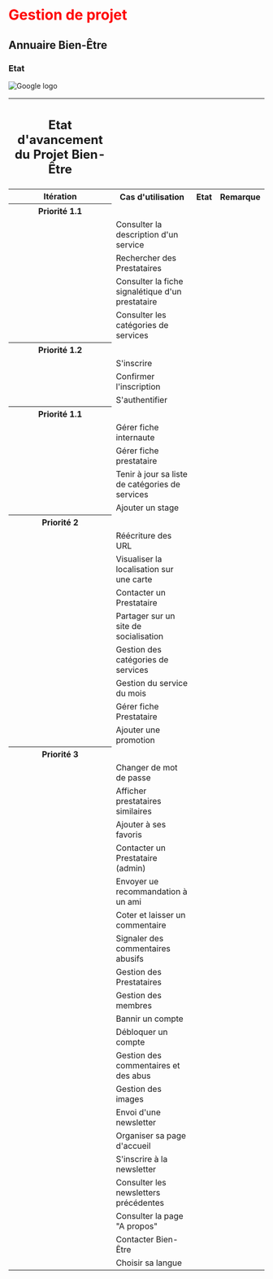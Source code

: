 <h1 style="color:red">Gestion de projet</h1>
<h2>Annuaire Bien-Être</h2>
<h3>Etat </h3>


<img src = "http://www.psycho-bien-etre.be/wp-content/uploads/2012/02/praticiens_bien_etre.jpg" title = "google logo" alt = "Google logo">
<table>
    <tr>
        <th>
            <h2>Etat d'avancement du Projet Bien-Être</h2>
        </th>
    </tr>
    <tr><th>Itération</th><th>Cas d'utilisation</th><th>Etat</th><th>Remarque</th></tr>
    <tr><th>Priorité 1.1</th></tr>
    <tr><td></td><td>Consulter la description d'un service</td><td></td><td></td></tr>
    <tr><td></td><td>Rechercher des Prestataires</td><td></td><td></td></tr>
    <tr><td></td><td>Consulter la fiche signalétique d'un prestataire</td><td></td><td></td></tr>
    <tr><td></td><td>Consulter les catégories de services </td><td></td><td></td></tr>
    <tr><th>Priorité 1.2</th></tr>
    <tr><td></td><td>S'inscrire</td><td></td><td></td></tr>
    <tr><td></td><td>Confirmer l'inscription</td><td></td><td></td></tr>
    <tr><td></td><td>S'authentifier</td><td></td><td></td></tr>
    <tr><th>Priorité 1.1</th></tr>
    <tr><td></td><td>Gérer fiche internaute</td><td></td><td></td></tr>
    <tr><td></td><td>Gérer fiche prestataire</td><td></td><td></td></tr>
    <tr><td></td><td>Tenir à jour sa liste de catégories de services</td><td></td><td></td></tr>
    <tr><td></td><td>Ajouter un stage</td><td></td><td></td></tr>
    <tr><th>Priorité 2</th></tr>
    <tr><td></td><td>Réécriture des URL</td><td></td><td></td></tr>
    <tr><td></td><td>Visualiser la localisation sur une carte</td><td></td><td></td></tr>
    <tr><td></td><td>Contacter un Prestataire</td><td></td><td></td></tr>
    <tr><td></td><td>Partager sur un site de socialisation</td><td></td><td></td></tr>
    <tr><td></td><td>Gestion des catégories de services</td><td></td><td></td></tr>
    <tr><td></td><td>Gestion du service du mois</td><td></td><td></td></tr>
    <tr><td></td><td>Gérer fiche Prestataire</td><td></td><td></td></tr>
    <tr><td></td><td>Ajouter une promotion</td><td></td><td></td></tr>
    <tr><th>Priorité 3</th></tr>
    <tr><td></td><td>Changer de mot de passe</td><td></td><td></td></tr>
    <tr><td></td><td>Afficher prestataires similaires</td><td></td><td></td></tr>
    <tr><td></td><td>Ajouter à ses favoris</td><td></td><td></td></tr>
    <tr><td></td><td>Contacter un Prestataire (admin)</td><td></td><td></td></tr>
    <tr><td></td><td>Envoyer ue recommandation à un ami</td><td></td><td></td></tr>
    <tr><td></td><td>Coter et laisser un commentaire</td><td></td><td></td></tr>
    <tr><td></td><td>Signaler des commentaires abusifs</td><td></td><td></td></tr>
    <tr><td></td><td>Gestion des Prestataires</td><td></td><td></td></tr>
    <tr><td></td><td>Gestion des membres</td><td></td><td></td></tr>
    <tr><td></td><td>Bannir un compte</td><td></td><td></td></tr>
    <tr><td></td><td>Débloquer un compte</td><td></td><td></td></tr>
    <tr><td></td><td>Gestion des commentaires et des abus</td><td></td><td></td></tr>
    <tr><td></td><td>Gestion des images</td><td></td><td></td></tr>
    <tr><td></td><td>Envoi d'une newsletter</td><td></td><td></td></tr>
    <tr><td></td><td>Organiser sa page d'accueil</td><td></td><td></td></tr>
    <tr><td></td><td>S'inscrire à la newsletter</td><td></td><td></td></tr>
    <tr><td></td><td>Consulter les newsletters précédentes</td><td></td><td></td></tr>
    <tr><td></td><td>Consulter la page "A propos"</td><td></td><td></td></tr>
    <tr><td></td><td>Contacter Bien-Être</td><td></td><td></td></tr>
    <tr><td></td><td>Choisir sa langue</td><td></td><td></td></tr>
</table>
